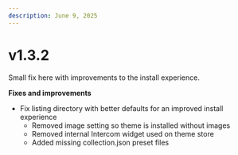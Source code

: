 ```yaml
---
description: June 9, 2025
---
```


# v1.3.2

Small fix here with improvements to the install experience.



**Fixes and improvements**

* Fix listing directory with better defaults for an improved install experience
  * Removed image setting so theme is installed without images
  * Removed internal Intercom widget used on theme store
  * Added missing collection.json preset files

